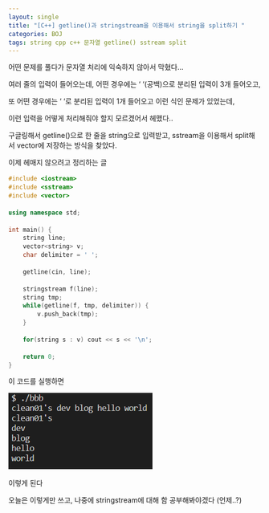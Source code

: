 ```yaml
---
layout: single
title: "[C++] getline()과 stringstream을 이용해서 string을 split하기 "
categories: BOJ
tags: string cpp c++ 문자열 getline() sstream split
---
```


어떤 문제를 풀다가 문자열 처리에 익숙하지 않아서 막혔다…

여러 줄의 입력이 들어오는데, 어떤 경우에는 ‘ ‘(공백)으로 분리된 입력이 3개 들어오고,

또 어떤 경우에는 ‘ ‘로 분리된 입력이 1개 들어오고 이런 식인 문제가 있었는데,

이런 입력을 어떻게 처리해줘야 할지 모르겠어서 헤맸다..

구글링해서 getline()으로 한 줄을 string으로 입력받고, sstream을 이용해서 split해서 vector에 저장하는 방식을 찾았다.

이제 헤매지 않으려고 정리하는 글

```cpp
#include <iostream>
#include <sstream>
#include <vector>

using namespace std;

int main() {
    string line;
    vector<string> v;
    char delimiter = ' ';
    
    getline(cin, line);
    
    stringstream f(line);
    string tmp;
    while(getline(f, tmp, delimiter)) {
        v.push_back(tmp);
    }

    for(string s : v) cout << s << '\n';

    return 0;
}
```

이 코드를 실행하면

![0724_1](/assets/images/0724_1.png)

이렇게 된다

오늘은 이렇게만 쓰고, 나중에 stringstream에 대해 함 공부해봐야겠다 (언제..?)